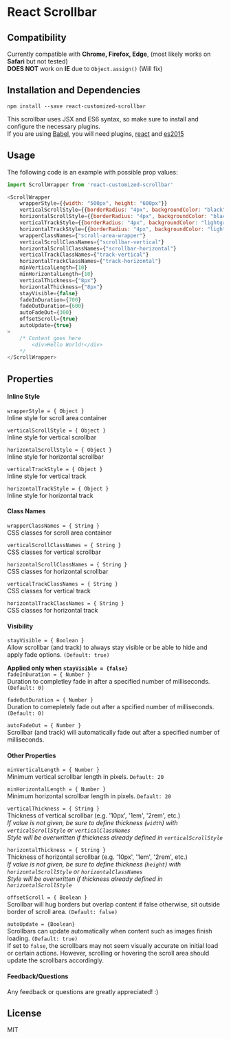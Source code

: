 # React Scrollbar 
## Compatibility

Currently compatible with **Chrome, Firefox, Edge**, (most likely works on **Safari** but not tested)  
**DOES NOT** work on **IE** due to `Object.assign()` (Will fix)

## Installation and Dependencies

```
npm install --save react-customized-scrollbar
```

This scrollbar uses JSX and ES6 syntax, so make sure to install and configure the necessary plugins.  
If you are using [Babel](https://babeljs.io/), you will need plugins, [react](https://babeljs.io/docs/plugins/preset-react/) and [es2015](https://babeljs.io/docs/plugins/preset-es2015/) 

## Usage

The following code is an example with possible prop values: 
```javascript
import ScrollWrapper from 'react-customized-scrollbar' 

<ScrollWrapper
    wrapperStyle={{width: "500px", height: "600px"}}
    verticalScrollStyle={{borderRadius: "4px", backgroundColor: "black"}}
    horizontalScrollStyle={{borderRadius: "4px", backgroundColor: "black"}}
    verticalTrackStyle={{borderRadius: "4px", backgroundColor: "lightgrey"}}
    horizontalTrackStyle={{borderRadius: "4px", backgroundColor: "lightgrey"}}
    wrapperClassNames={"scroll-area-wrapper"}
    verticalScrollClassNames={"scrollbar-vertical"}
    horizontalScrollClassNames={"scrollbar-horizontal"}
    verticalTrackClassNames={"track-vertical"}
    horizontalTrackClassNames={"track-horizontal"}
    minVerticalLength={10}
    minHorizontalLength={10}
    verticalThickness={"8px"}
    horizontalThickness={"8px"}
    stayVisible={false}
    fadeInDuration={700}
    fadeOutDuration={600}
    autoFadeOut={300}
    offsetScroll={true}
    autoUpdate={true}
>
    /* Content goes here        
        <div>Hello World!</div> 
    */
</ScrollWrapper>
```
## Properties

#### Inline Style
`wrapperStyle = { Object }`  
Inline style for scroll area container  

`verticalScrollStyle = { Object }`  
Inline style for vertical scrollbar  

`horizontalScrollStyle = { Object }`  
Inline style for horizontal scrollbar  

`verticalTrackStyle = { Object }`  
Inline style for vertical track  

`horizontalTrackStyle = { Object }`  
Inline style for horizontal track  

#### Class Names
`wrapperClassNames = { String }`  
CSS classes for scroll area container  

`verticalScrollClassNames = { String }`  
CSS classes for vertical scrollbar  

`horizontalScrollClassNames = { String }`  
CSS classes for horizontal scrollbar  

`verticalTrackClassNames = { String }`  
CSS classes for vertical track  

`horizontalTrackClassNames = { String }`  
CSS classes for horizontal track

#### Visibility
`stayVisible = { Boolean }`  
Allow scrollbar (and track) to always stay visible or be able to hide and apply fade options. `(Default: true)`  
  
**Applied only when `stayVisible = {false}`**  
`fadeInDuration = { Number }`  
Duration to completley fade in after a specified number of milliseconds. `(Default: 0)`  

`fadeOutDuration = { Number }`  
Duration to comepletely fade out after a spcified number of milliseconds. `(Default: 0)`  

`autoFadeOut = { Number }`  
Scrollbar (and track) will automatically fade out after a specified number of milliseconds. 

#### Other Properties
`minVerticalLength = { Number }`  
Minimum vertical scrollbar length in pixels. `Default: 20`  

`minHorizontalLength = { Number }`  
Minimum horizontal scrollbar length in pixels. `Default: 20`  

`verticalThickness = { String }`  
Thickness of vertical scrollbar (e.g. '10px', '1em', '2rem', etc.)  
*If value is not given, be sure to define thickness (`width`) with `verticalScrollStyle` or `verticalClassNames`*  
*Style will be overwritten if thickness already defined in `verticalScrollStyle`*  

`horizontalThickness = { String }`  
Thickness of horizontal scrollbar (e.g. '10px', '1em', '2rem', etc.)  
*If value is not given, be sure to define thickness (`height`) with `horizontalScrollStyle` or `horizontalClassNames`*  
*Style will be overwritten if thickness already defined in `horizontalScrollStyle`*  

`offsetScroll = { Boolean }`  
Scrollbar will hug borders but overlap content if false otherwise, sit outside border of scroll area. `(Default: false)`  

`autoUpdate = {Boolean}`  
Scrollbars can update automatically when content such as images finish loading. `(Default: true)`  
If set to `false`, the scrollbars may not seem visually accurate on initial load or certain actions. However, scrolling or hovering the scroll area should update the scrollbars accordingly.  

#### Feedback/Questions

Any feedback or questions are  greatly appreciated! :)

## License

MIT